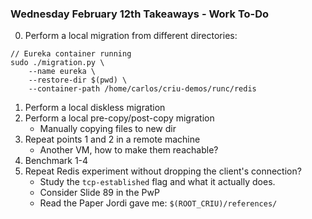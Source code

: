 ### Wednesday February 12th Takeaways - Work To-Do

0. Perform a local migration from different directories:
```
// Eureka container running
sudo ./migration.py \
    --name eureka \
    --restore-dir $(pwd) \
    --container-path /home/carlos/criu-demos/runc/redis
```
1. Perform a local diskless migration
2. Perform a local pre-copy/post-copy migration
    - Manually copying files to new dir
3. Repeat points 1 and 2 in a remote machine
    - Another VM, how to make them reachable?
4. Benchmark 1-4
5. Repeat Redis experiment without dropping the client's connection?
    - Study the `tcp-established` flag and what it actually does.
    - Consider Slide 89 in the PwP
    - Read the Paper Jordi gave me: `$(ROOT_CRIU)/references/`
